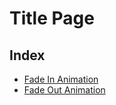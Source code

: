 # Title Page 
## Index
- [Fade In Animation](/FadeInAnimation.md)
- [Fade Out Animation](/FadeOutAnimation.md)
